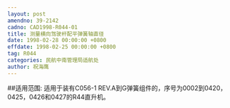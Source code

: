 ```yaml
---
layout: post
amendno: 39-2142
cadno: CAD1998-R044-01
title: 测量横向驾驶杆配平弹簧轴直径
date: 1998-02-28 00:00:00 +0800
effdate: 1998-02-25 00:00:00 +0800
tag: R044
categories: 民航中南管理局适航处
author: 祝海鹰
---
```


##适用范围:
适用于装有C056-1 REV.A到G弹簧组件的，序号为0002到0420，0425，0426和0427的R44直升机。

